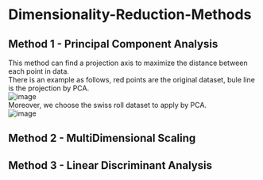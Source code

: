 # Dimensionality-Reduction-Methods

## Method 1 - Principal Component Analysis
This method can find a projection axis to maximize the distance between each point in data.\
There is an example as follows, red points are the original dataset, bule line is the projection by PCA.\
![image](https://user-images.githubusercontent.com/110155589/184064900-5f2fa60c-8fe4-4660-a543-5099b7b3de39.png)\
Moreover, we choose the swiss roll dataset to apply by PCA.\
![image](https://user-images.githubusercontent.com/110155589/184064930-44dcd754-ba76-4386-8f2f-ffce126e37f4.png)

## Method 2 - MultiDimensional Scaling

## Method 3 - Linear Discriminant Analysis

